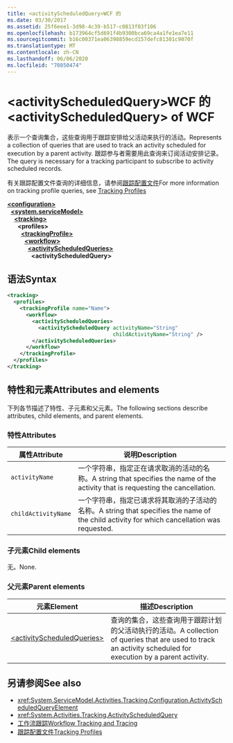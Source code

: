 ```yaml
---
title: <activityScheduledQuery>WCF 的
ms.date: 03/30/2017
ms.assetid: 25f6eee1-3d98-4c39-b517-c0813f03f106
ms.openlocfilehash: b173964cf5d691f4b9300bca69ca4a1fe1ea7e11
ms.sourcegitcommit: b16c00371ea06398859ecd157defc81301c9070f
ms.translationtype: MT
ms.contentlocale: zh-CN
ms.lasthandoff: 06/06/2020
ms.locfileid: "70850474"
---
```

# <a name="activityscheduledquery-of-wcf"></a><span data-ttu-id="fafdd-102">\<activityScheduledQuery>WCF 的</span><span class="sxs-lookup"><span data-stu-id="fafdd-102">\<activityScheduledQuery> of WCF</span></span>

<span data-ttu-id="fafdd-103">表示一个查询集合，这些查询用于跟踪安排给父活动来执行的活动。</span><span class="sxs-lookup"><span data-stu-id="fafdd-103">Represents a collection of queries that are used to track an activity scheduled for execution by a parent activity.</span></span> <span data-ttu-id="fafdd-104">跟踪参与者需要用此查询来订阅活动安排记录。</span><span class="sxs-lookup"><span data-stu-id="fafdd-104">The query is necessary for a tracking participant to subscribe to activity scheduled records.</span></span>  
  
<span data-ttu-id="fafdd-105">有关跟踪配置文件查询的详细信息，请参阅[跟踪配置文件](../../../windows-workflow-foundation/tracking-profiles.md)</span><span class="sxs-lookup"><span data-stu-id="fafdd-105">For more information on tracking profile queries, see [Tracking Profiles](../../../windows-workflow-foundation/tracking-profiles.md)</span></span>  
  
[**\<configuration>**](../configuration-element.md)\
&nbsp;&nbsp;[**\<system.serviceModel>**](system-servicemodel.md)\
&nbsp;&nbsp;&nbsp;&nbsp;[**\<tracking>**](tracking-of-wcf.md)\
&nbsp;&nbsp;&nbsp;&nbsp;&nbsp;&nbsp;**\<profiles>**\
&nbsp;&nbsp;&nbsp;&nbsp;&nbsp;&nbsp;&nbsp;&nbsp;[**\<trackingProfile>**](trackingprofile-of-wcf.md)\
&nbsp;&nbsp;&nbsp;&nbsp;&nbsp;&nbsp;&nbsp;&nbsp;&nbsp;&nbsp;[**\<workflow>**](workflow-of-wcf.md)\
&nbsp;&nbsp;&nbsp;&nbsp;&nbsp;&nbsp;&nbsp;&nbsp;&nbsp;&nbsp;&nbsp;&nbsp;[**\<activityScheduledQueries>**](activityscheduledqueries-of-wcf.md)\
&nbsp;&nbsp;&nbsp;&nbsp;&nbsp;&nbsp;&nbsp;&nbsp;&nbsp;&nbsp;&nbsp;&nbsp;&nbsp;&nbsp;**\<activityScheduledQuery>**  
  
## <a name="syntax"></a><span data-ttu-id="fafdd-106">语法</span><span class="sxs-lookup"><span data-stu-id="fafdd-106">Syntax</span></span>  
  
```xml  
<tracking>
  <profiles>
    <trackingProfile name="Name">
      <workflow>
        <activityScheduledQueries>
          <activityScheduledQuery activityName="String"
                                  childActivityName="String" />
        </activityScheduledQueries>
      </workflow>
    </trackingProfile>
  </profiles>
</tracking>
```  
  
## <a name="attributes-and-elements"></a><span data-ttu-id="fafdd-107">特性和元素</span><span class="sxs-lookup"><span data-stu-id="fafdd-107">Attributes and elements</span></span>  

<span data-ttu-id="fafdd-108">下列各节描述了特性、子元素和父元素。</span><span class="sxs-lookup"><span data-stu-id="fafdd-108">The following sections describe attributes, child elements, and parent elements.</span></span>  
  
### <a name="attributes"></a><span data-ttu-id="fafdd-109">特性</span><span class="sxs-lookup"><span data-stu-id="fafdd-109">Attributes</span></span>  
  
|<span data-ttu-id="fafdd-110">属性</span><span class="sxs-lookup"><span data-stu-id="fafdd-110">Attribute</span></span>|<span data-ttu-id="fafdd-111">说明</span><span class="sxs-lookup"><span data-stu-id="fafdd-111">Description</span></span>|  
|---------------|-----------------|  
|`activityName`|<span data-ttu-id="fafdd-112">一个字符串，指定正在请求取消的活动的名称。</span><span class="sxs-lookup"><span data-stu-id="fafdd-112">A string that specifies the name of the activity that is requesting the cancellation.</span></span>|  
|`childActivityName`|<span data-ttu-id="fafdd-113">一个字符串，指定已请求将其取消的子活动的名称。</span><span class="sxs-lookup"><span data-stu-id="fafdd-113">A string that specifies the name of the child activity for which cancellation was requested.</span></span>|  
  
### <a name="child-elements"></a><span data-ttu-id="fafdd-114">子元素</span><span class="sxs-lookup"><span data-stu-id="fafdd-114">Child elements</span></span>

<span data-ttu-id="fafdd-115">无。</span><span class="sxs-lookup"><span data-stu-id="fafdd-115">None.</span></span>
  
### <a name="parent-elements"></a><span data-ttu-id="fafdd-116">父元素</span><span class="sxs-lookup"><span data-stu-id="fafdd-116">Parent elements</span></span>  
  
|<span data-ttu-id="fafdd-117">元素</span><span class="sxs-lookup"><span data-stu-id="fafdd-117">Element</span></span>|<span data-ttu-id="fafdd-118">描述</span><span class="sxs-lookup"><span data-stu-id="fafdd-118">Description</span></span>|  
|-------------|-----------------|  
|[\<activityScheduledQueries>](activityscheduledqueries-of-wcf.md)|<span data-ttu-id="fafdd-119">查询的集合，这些查询用于跟踪计划的父活动执行的活动。</span><span class="sxs-lookup"><span data-stu-id="fafdd-119">A collection of queries that are used to track an activity scheduled for execution by a parent activity.</span></span>|  
  
## <a name="see-also"></a><span data-ttu-id="fafdd-120">另请参阅</span><span class="sxs-lookup"><span data-stu-id="fafdd-120">See also</span></span>

- <xref:System.ServiceModel.Activities.Tracking.Configuration.ActivityScheduledQueryElement>
- <xref:System.Activities.Tracking.ActivityScheduledQuery>
- [<span data-ttu-id="fafdd-121">工作流跟踪</span><span class="sxs-lookup"><span data-stu-id="fafdd-121">Workflow Tracking and Tracing</span></span>](../../../windows-workflow-foundation/workflow-tracking-and-tracing.md)
- [<span data-ttu-id="fafdd-122">跟踪配置文件</span><span class="sxs-lookup"><span data-stu-id="fafdd-122">Tracking Profiles</span></span>](../../../windows-workflow-foundation/tracking-profiles.md)
